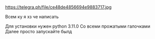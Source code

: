 https://telegra.ph/file/ce48de4856694e9883717.jpg

Всем ку я хз че написать 

Для установки нужен python 3.11.0
Со всеми прожатыми галочками 
Далее просто запускайте былд 
